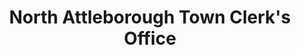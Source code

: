 ---
layout: repo
title: "North Attleborough Town Clerk's Office"
id: 18028
permalink: repos/18028/
---